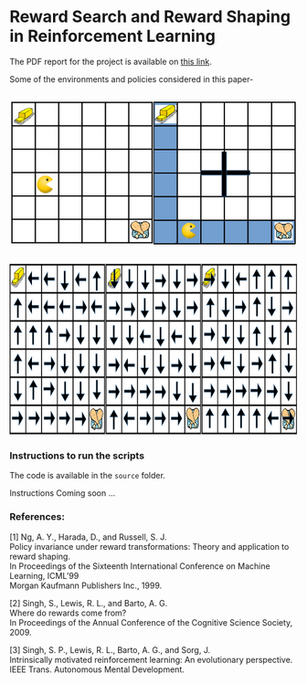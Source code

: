 # Reward Search and Reward Shaping in Reinforcement Learning

The PDF report for the project is available on [this link]({{site.baseurl}}/assets/docs/reward-shaping-report.pdf).

Some of the environments and policies considered in this paper-

<p align="center">
  <br>
  <img src="media/worlds.png" alt="nixie clock" height='250'/>
</p>

<p align="center">
  <br>
  <img src="media/policies.png" alt="nixie clock" height='300'/>
</p>

### Instructions to run the scripts

The code is available in the `source` folder.

Instructions Coming soon ... 

### References:

[1] Ng, A. Y., Harada, D., and Russell, S. J.<br> 
Policy invariance under reward transformations: Theory and application to reward shaping. <br> 
In Proceedings of the Sixteenth International Conference on Machine Learning, ICML’99 <br>
Morgan Kaufmann Publishers Inc., 1999.

[2] Singh, S., Lewis, R. L., and Barto, A. G. <br>
Where do rewards come from? <br>
In Proceedings of the Annual Conference of the Cognitive Science Society, 2009.

[3] Singh, S. P., Lewis, R. L., Barto, A. G., and Sorg, J. <br>
Intrinsically motivated reinforcement learning: An evolutionary perspective.<br> 
IEEE Trans. Autonomous Mental Development.